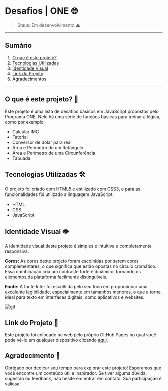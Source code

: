 # Desafios | ONE 🌐

> Staus: Em desenvolvimento ⚠️

*******
## Sumário

 1. [O que é este projeto?](#o-que-e-este-projeto)
 2. [Tecnologias Utilizadas](#tecnologias-utilizadas)
 3. [Identidade Visual](#identidade-visual)
 4. [Link do Projeto](#link-do-projeto)
 5. [Agradecimentos](#agradecimentos)

*******

<div id='o-que-e-este-projeto' />

## O que é este projeto? 🚀

Este projeto é uma lista de desafios básicos em JavaScript propostos pelo Programa ONE. Nele há uma série de funções básicas para treinar a lógica, como por exemplo:

- Calcular IMC
- Fatorial
- Conversor de dólar para real
- Área e Perímetro de um Retângulo
- Área e Perímetro de uma Circunferência
- Tabuada

<div id='tecnologias-utilizadas' />

## Tecnologias Utilizadas 🛠️

O projeto foi criado com HTML5 e estilizado com CSS3, e para as funcionalidades foi utilizado a linguagem JavaScript.

- HTML
- CSS
- JavaScript

<div id='identidade-visual' />

## Identidade Visual 👁️

A identidade visual deste projeto é simples e intuitiva e completamente responsiva. 

**Cores:** As cores deste projeto foram escolhidas por serem cores complementares, o que significa que estão opostas no círculo cromático. Essa combinação cria um contraste forte e dinâmico, tornando os elementos da plataforma facilmente distinguíveis.

**Fonte:** A fonte Inter foi escolhida pelo seu foco em proporcionar uma excelente legibilidade, especialmente em tamanhos menores, o que a torna ideal para texto em interfaces digitais, como aplicativos e websites.

![gif](https://github.com/Elociny/desafiosONE3/assets/90219522/10c15a8f-ad61-428b-bff3-ed35128679d2)

<div id='link-do-projeto' />

## Link do Projeto 🔗

Este projeto foi colocado na web pelo próprio GitHub Pages no qual você pode vê-lo em qualquer dispositivo clicando [aqui](https://elociny.github.io/desafiosONE3/).

<div id='agradecimentos' />

## Agradecimento 🙏

Obrigado por dedicar seu tempo para explorar este projeto! Esperamos que você encontre um conteúdo útil e inspirador. Se tiver alguma dúvida, sugestão ou feedback, não hesite em entrar em contato. Sua participação é valiosa!
